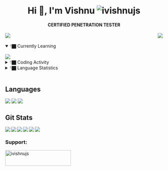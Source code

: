 <!-- <img align="left" src="https://user-images.githubusercontent.com/56486732/222443064-c9971d2a-f74a-4b97-bc75-651103a48cf8.jpg"> -->
<h1 align="center">Hi 👋, I'm Vishnu <img src="https://komarev.com/ghpvc/?username=ivishnujs&label=Profile%20views&color=0e75b6&style=flat" alt="ivishnujs" /><h4 align="center">
CERTIFIED PENETRATION TESTER </h4>  </h1>


 [<img align="right" src="https://img.shields.io/badge/Twitter-1DA1F2?style=for-the-badge&logo=twitter&logoColor=white">](https://twitter.com/ivishnujs) 
[<img align="" src="https://img.shields.io/badge/Medium-12100E?style=for-the-badge&logo=medium&logoColor=white">](https://medium.com/@ivishnujs) &nbsp;&nbsp;
<details open >
<summary>👇🏿 Currently Learning </summary>
<br>
<img align="left" src="https://img.shields.io/badge/WIRELESS-PENTETSING-red?style=for-the-badge">
<!-- <img  align="left" src="https://img.shields.io/badge/REACT.JS-green?style=for-the-badge"> -->
 <br>
</details>
<!--START_SECTION:waka-->
<details ✔️>
<summary>👇🏿 Coding Activity </summary>
<br>
<img src="https://wakatime.com/share/@a90dbf0d-7fde-496e-a643-16a15e93669b/a3238e31-7902-4288-8062-491bd16469b4.png"  height="500">
</details>

<details >
<summary>👇🏿 Language Statistics </summary>
<br>
<img src="https://wakatime.com/share/@a90dbf0d-7fde-496e-a643-16a15e93669b/09c7b7cc-0412-4392-94d2-91a424551f56.svg" height="500">
</details>
<!--ENS_SECTION:waka-->
<br>

## Languages 
<img src="https://img.shields.io/badge/python-3670A0?style=for-the-badge&logo=python&logoColor=ffdd54"> <img src="https://img.shields.io/badge/JavaScript-323330?style=for-the-badge&logo=javascript&logoColor=F7DF1E"> <img src="https://img.shields.io/badge/bashscript-black?style=for-the-badge&logo=linux&logoColor=white">



## Git Stats
<img align="left" src="http://github-profile-summary-cards.vercel.app/api/cards/repos-per-language?username=ivishnujs&theme=github"> <img align="left" src="http://github-profile-summary-cards.vercel.app/api/cards/most-commit-language?username=ivishnujs&theme=github"> <img align="left" src="http://github-profile-summary-cards.vercel.app/api/cards/stats?username=ivishnujs&theme=github"> <img align="left" src="http://github-profile-summary-cards.vercel.app/api/cards/productive-time?username=ivishnujs&theme=github&utcOffset=8"> <img align="left" src="https://github-readme-streak-stats.herokuapp.com/?user=ivishnujs">

![](http://github-profile-summary-cards.vercel.app/api/cards/profile-details?username=ivishnujs&theme=github)


<h3 align="left">Support:</h3> <a href="https://www.buymeacoffee.com/ivishnujs"> <img align="left" src="https://cdn.buymeacoffee.com/buttons/v2/default-yellow.png" height="50" width="210" alt="ivishnujs" /></a><br><br>

